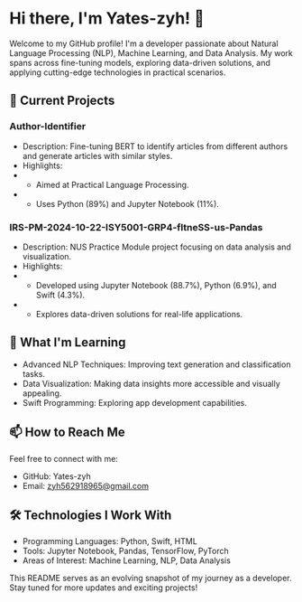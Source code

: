 # Hi there, I'm Yates-zyh! 👋
Welcome to my GitHub profile! I'm a developer passionate about Natural Language Processing (NLP), Machine Learning, and Data Analysis. My work spans across fine-tuning models, exploring data-driven solutions, and applying cutting-edge technologies in practical scenarios.

## 🔭 Current Projects
### Author-Identifier
- Description: Fine-tuning BERT to identify articles from different authors and generate articles with similar styles.
- Highlights:
- - Aimed at Practical Language Processing.
- - Uses Python (89%) and Jupyter Notebook (11%).

### IRS-PM-2024-10-22-ISY5001-GRP4-fItneSS-us-Pandas
- Description: NUS Practice Module project focusing on data analysis and visualization.
- Highlights:
- - Developed using Jupyter Notebook (88.7%), Python (6.9%), and Swift (4.3%).
- - Explores data-driven solutions for real-life applications.

## 🌱 What I'm Learning
- Advanced NLP Techniques: Improving text generation and classification tasks.
- Data Visualization: Making data insights more accessible and visually appealing.
- Swift Programming: Exploring app development capabilities.

## 📫 How to Reach Me
Feel free to connect with me:
- GitHub: Yates-zyh
- Email: zyh562918965@gmail.com

## 🛠️ Technologies I Work With
- Programming Languages: Python, Swift, HTML
- Tools: Jupyter Notebook, Pandas, TensorFlow, PyTorch
- Areas of Interest: Machine Learning, NLP, Data Analysis

This README serves as an evolving snapshot of my journey as a developer. Stay tuned for more updates and exciting projects!

<!--
**Yates-zyh/Yates-zyh** is a ✨ _special_ ✨ repository because its `README.md` (this file) appears on your GitHub profile.

Here are some ideas to get you started:

- 🔭 I’m currently working on ...
- 🌱 I’m currently learning ...
- 👯 I’m looking to collaborate on ...
- 🤔 I’m looking for help with ...
- 💬 Ask me about ...
- 📫 How to reach me: ...
- 😄 Pronouns: ...
- ⚡ Fun fact: ...
-->
